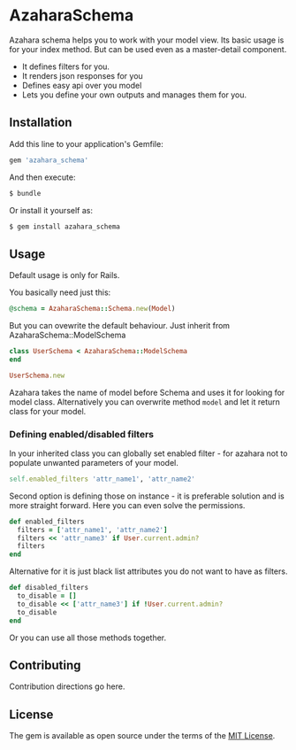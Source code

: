 # AzaharaSchema

Azahara schema helps you to work with your model view.
Its basic usage is for your index method. But can be used even as a master-detail component.

* It defines filters for you.
* It renders json responses for you
* Defines easy api over you model
* Lets you define your own outputs and manages them for you.

## Installation
Add this line to your application's Gemfile:

```ruby
gem 'azahara_schema'
```

And then execute:
```bash
$ bundle
```

Or install it yourself as:
```bash
$ gem install azahara_schema
```

## Usage
Default usage is only for Rails.

You basically need just this:
```ruby
@schema = AzaharaSchema::Schema.new(Model)
```

But you can ovewrite the default behaviour. Just inherit from AzaharaSchema::ModelSchema
```ruby
class UserSchema < AzaharaSchema::ModelSchema
end

UserSchema.new
```

Azahara takes the name of model before Schema and uses it for looking for model class.
Alternatively you can overwrite method ```model``` and let it return class for your model.


### Defining enabled/disabled filters

In your inherited class you can globally set enabled filter - for azahara not to populate unwanted parameters of your model.
```ruby
self.enabled_filters 'attr_name1', 'attr_name2'
```
Second option is defining those on instance - it is preferable solution and is more straight forward.
Here you can even solve the permissions.
```ruby
def enabled_filters
  filters = ['attr_name1', 'attr_name2']
  filters << 'attr_name3' if User.current.admin?
  filters
end
```
Alternative for it is just black list attributes you do not want to have as filters.
```ruby
def disabled_filters
  to_disable = []
  to_disable << ['attr_name3'] if !User.current.admin?
  to_disable
end
```
Or you can use all those methods together.


## Contributing
Contribution directions go here.

## License
The gem is available as open source under the terms of the [MIT License](http://opensource.org/licenses/MIT).
